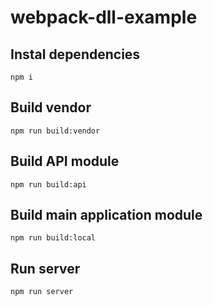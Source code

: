 # webpack-dll-example

## Instal dependencies
```npm i```

## Build vendor
```npm run build:vendor```

## Build API module
```npm run build:api```

## Build main application module
```npm run build:local```

## Run server
```npm run server```
